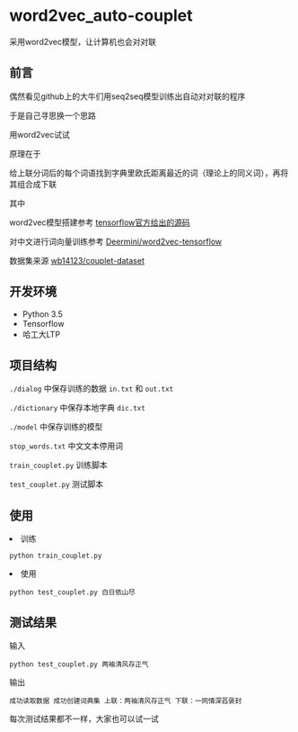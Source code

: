 # word2vec_auto-couplet
采用word2vec模型，让计算机也会对对联

## 前言

偶然看见github上的大牛们用seq2seq模型训练出自动对对联的程序

于是自己寻思换一个思路

用word2vec试试


原理在于

给上联分词后的每个词语找到字典里欧氏距离最近的词（理论上的同义词），再将其组合成下联


其中

word2vec模型搭建参考 [tensorflow官方给出的源码](https://github.com/tensorflow/tensorflow/blob/r0.12/tensorflow/examples/tutorials/word2vec/word2vec_basic.py)

对中文进行词向量训练参考 [Deermini/word2vec-tensorflow](https://github.com/Deermini/word2vec-tensorflow)

数据集来源 [wb14123/couplet-dataset](https://github.com/wb14123/couplet-dataset)


## 开发环境
 - Python 3.5
 - Tensorflow
 - 哈工大LTP

## 项目结构
`./dialog` 中保存训练的数据 `in.txt` 和 `out.txt` 

`./dictionary` 中保存本地字典 `dic.txt`

`./model` 中保存训练的模型

`stop_words.txt` 中文文本停用词

`train_couplet.py` 训练脚本

`test_couplet.py` 测试脚本


## 使用
<li>训练

`
python train_couplet.py
`

<li>使用

`
python test_couplet.py 白日依山尽
`

## 测试结果
输入

`
python test_couplet.py 两袖清风存正气
`

输出

`
成功读取数据
成功创建词典集
上联：两袖清风存正气
下联：一网情深萏褒封
`

每次测试结果都不一样，大家也可以试一试